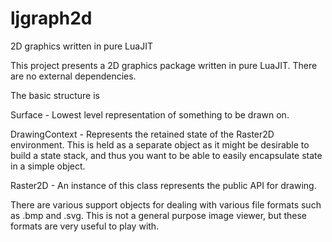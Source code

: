 # ljgraph2d
2D graphics written in pure LuaJIT

This project presents a 2D graphics package written in pure 
LuaJIT.  There are no external dependencies.

The basic structure is

Surface - Lowest level representation of something to be drawn on.

DrawingContext - Represents the retained state of the Raster2D environment.  This is held as a separate object as it might be
desirable to build a state stack, and thus you want to be able to
easily encapsulate state in a simple object.

Raster2D - An instance of this class represents the public API for drawing.

There are various support objects for dealing with various file formats
such as .bmp and .svg.  This is not a general purpose image viewer,
but these formats are very useful to play with.


